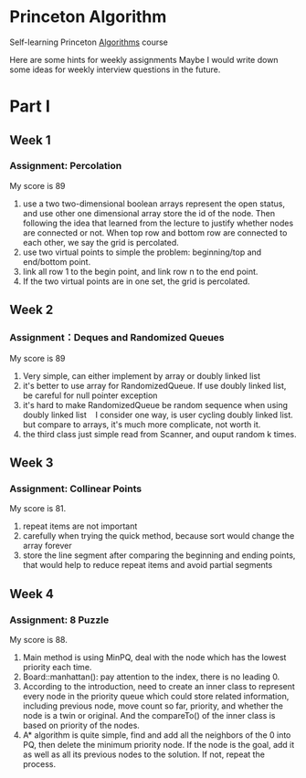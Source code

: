# Princeton Algorithm
Self-learning Princeton [Algorithms](https://www.coursera.org/learn/algorithms-part1/home/welcome) course

Here are some hints for weekly assignments
Maybe I would write down some ideas for weekly interview questions in the future.

# Part I

## Week 1

### Assignment: Percolation
My score is 89

1. use a two two-dimensional boolean arrays represent the open status, and use other one dimensional array store the id of the node. Then following the idea that learned from the lecture to justify whether nodes are connected or not. When top row and bottom row are connected to each other, we say the grid is percolated.
2. use two virtual points to simple the problem: beginning/top and end/bottom point.
3. link all row 1 to the begin point, and link row n to the end point.
4. If the two virtual points are in one set, the grid is percolated.

## Week 2

### Assignment：Deques and Randomized Queues
My score is 89

1. Very simple, can either implement by array or doubly linked list
2. it's better to use array for RandomizedQueue. If use doubly linked list, be careful for null pointer exception
3. it's hard to make RandomizedQueue be random sequence when using doubly linked list
   I consider one way, is user cycling doubly linked list. but compare to arrays, it's much more complicate, not worth it.
4. the third class just simple read from Scanner, and ouput random k times.

## Week 3

### Assignment: Collinear Points
My score is 81.

1. repeat items are not important
2. carefully when trying the quick method, because sort would change the array forever
3. store the line segment after comparing the beginning and ending points, that would help to reduce repeat items and avoid partial segments

## Week 4

### Assignment: 8 Puzzle
My score is 88.

1. Main method is using MinPQ, deal with the node which has the lowest priority each time.
3. Board::manhattan(): pay attention to the index, there is no leading 0.
2. According to the introduction, need to create an inner class to represent every node in the priority queue which could store related information, including previous node, move count so far, priority, and whether the node is a twin or original. And the compareTo() of the inner class is based on priority of the nodes.
4. A* algorithm is quite simple, find and add all the neighbors of the 0 into PQ, then delete the minimum priority node. If the node is the goal, add it as well as all its previous nodes to the solution. If not, repeat the process.

